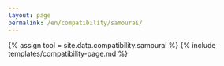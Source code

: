 ```yaml
---
layout: page
permalink: /en/compatibility/samourai/
---
```

{% assign tool = site.data.compatibility.samourai %}
{% include templates/compatibility-page.md %}
